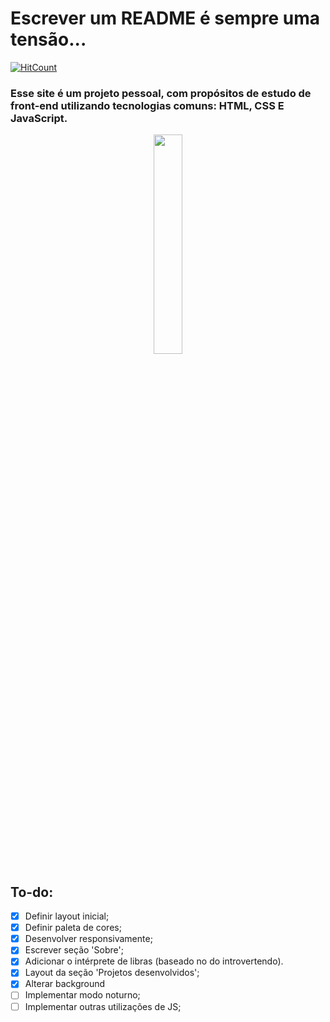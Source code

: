 # Escrever um README é sempre uma tensão...
[![HitCount](http://hits.dwyl.com/di3goCS/di3goCSgithubio.svg)](http://hits.dwyl.com/di3goCS/di3goCSgithubio)
### Esse site é um projeto pessoal, com propósitos de estudo de front-end utilizando tecnologias comuns: HTML, CSS E JavaScript.
<p align="center">
  <img
       src="https://wallacesilva.com/blog/wp-content/uploads/2015/08/147949-html5-css3-javascript.png"
       width="30%" />
</p>

## To-do:
- [x] Definir layout inicial;
- [x] Definir paleta de cores;
- [x] Desenvolver responsivamente;
- [x] Escrever seção 'Sobre';
- [x] Adicionar o intérprete de libras (baseado no do introvertendo).
- [x] Layout da seção 'Projetos desenvolvidos';
- [x] Alterar background
- [ ] Implementar modo noturno;
- [ ] Implementar outras utilizações de JS;
